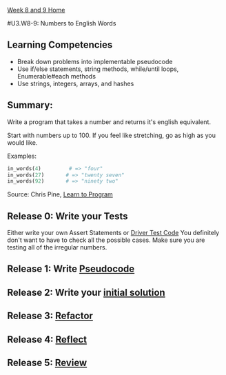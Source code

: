 [Week 8 and 9 Home](../../../)

#U3.W8-9: Numbers to English Words

## Learning Competencies
- Break down problems into implementable pseudocode
- Use if/else statements, string methods, while/until loops, Enumerable#each methods
- Use strings, integers, arrays, and hashes

## Summary:

Write a program that takes a number and returns it's english equivalent. 

Start with numbers up to 100. If you feel like stretching, go as high as you would like. 

Examples:

```ruby
in_words(4)         # => "four" 
in_words(27)       # => "twenty seven"  
in_words(92)       # => "ninety two"  
```

Source: Chris Pine, [Learn to Program](https://pine.fm/LearnToProgram/)


## Release 0: Write your Tests
Either write your own Assert Statements or [Driver Test Code](https://github.com/Devbootcamp/phase_0_handbook/blob/master/coding_references/driver_code.md)
You definitely don't want to have to check all the possible cases. Make sure you are testing all of the irregular numbers. 

## Release 1: Write [Pseudocode](https://github.com/Devbootcamp/phase_0_handbook/blob/master/coding_references/pseudocode.md)

## Release 2: Write your [initial solution](https://github.com/Devbootcamp/phase_0_handbook/blob/master/coding_references/initial_solution.md)

## Release 3: [Refactor](https://github.com/Devbootcamp/phase_0_handbook/blob/master/coding_references/refactoring.md)

## Release 4: [Reflect](https://github.com/Devbootcamp/phase_0_handbook/blob/master/coding_references/reflection_guidelines.md)

## Release 5: [Review](https://github.com/Devbootcamp/phase_0_handbook/blob/master/coding_references/review.md)

